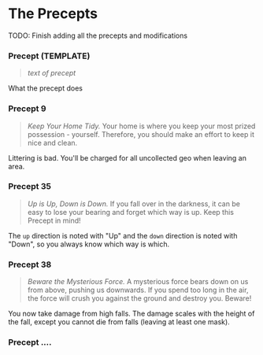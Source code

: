 # The Precepts

TODO: Finish adding all the precepts and modifications

### Precept <number> (TEMPLATE)

> *text of precept*

What the precept does
### Precept 9

> _Keep Your Home Tidy._ Your home is where you keep your most prized possession - yourself. Therefore, you should make an effort to keep it nice and clean.

Littering is bad. You'll be charged for all uncollected geo when leaving an area.


### Precept 35

> _Up is Up, Down is Down._ If you fall over in the darkness, it can be easy to
> lose your bearing and forget which way is up. Keep this Precept in mind!

The `up` direction is noted with "Up" and the `down` direction is noted with
"Down", so you always know which way is which.

### Precept 38

> _Beware the Mysterious Force._ A mysterious force bears down on us from above,
> pushing us downwards. If you spend too long in the air, the force will crush 
> you against the ground and destroy you. Beware!

You now take damage from high falls. The damage scales with the height of the 
fall, except you cannot die from falls (leaving at least one mask). 

### Precept ....

